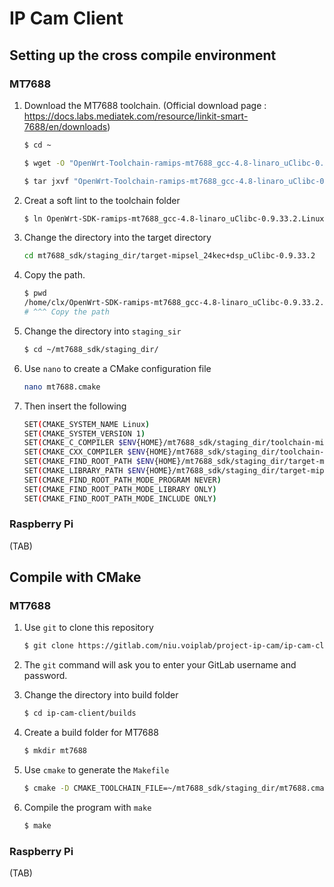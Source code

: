 # IP Cam Client

## Setting up the cross compile environment

### MT7688

1. Download the MT7688 toolchain. (Official download page : <https://docs.labs.mediatek.com/resource/linkit-smart-7688/en/downloads>)

    ```bash
    $ cd ~

    $ wget -O "OpenWrt-Toolchain-ramips-mt7688_gcc-4.8-linaro_uClibc-0.9.33.2.Linux-x86_64.tar.bz2" https://labs.mediatek.com/en/download/2whWQCuB

    $ tar jxvf "OpenWrt-Toolchain-ramips-mt7688_gcc-4.8-linaro_uClibc-0.9.33.2.Linux-x86_64.tar.bz2"
    ```

2. Creat a soft lint to the toolchain folder

    ```bash
    $ ln OpenWrt-SDK-ramips-mt7688_gcc-4.8-linaro_uClibc-0.9.33.2.Linux-x86_64 mt7688_sdk
    ```
3. Change the directory into the target directory

    ```bash
    cd mt7688_sdk/staging_dir/target-mipsel_24kec+dsp_uClibc-0.9.33.2
    ```
4. Copy the path.

    ```bash
    $ pwd
    /home/clx/OpenWrt-SDK-ramips-mt7688_gcc-4.8-linaro_uClibc-0.9.33.2.Linux-x86_64/staging_dir/target-mipsel_24kec+dsp_uClibc-0.9.33.2
    # ^^^ Copy the path
    ```
5. Change the directory into `staging_sir`

    ```bash
    $ cd ~/mt7688_sdk/staging_dir/
    ```
6. Use `nano` to create a CMake configuration file

    ```bash
    nano mt7688.cmake
    ```
7. Then insert the following

    ```bash
    SET(CMAKE_SYSTEM_NAME Linux)
    SET(CMAKE_SYSTEM_VERSION 1)
    SET(CMAKE_C_COMPILER $ENV{HOME}/mt7688_sdk/staging_dir/toolchain-mipsel_24kec+dsp_gcc-4.8-linaro_uClibc-0.9.33.2/bin/mipsel-openwrt-linux-gcc)
    SET(CMAKE_CXX_COMPILER $ENV{HOME}/mt7688_sdk/staging_dir/toolchain-mipsel_24kec+dsp_gcc-4.8-linaro_uClibc-0.9.33.2/bin/mipsel-openwrt-linux-g++)
    SET(CMAKE_FIND_ROOT_PATH $ENV{HOME}/mt7688_sdk/staging_dir/target-mipsel_24kec+dsp_uClibc-0.9.33.2)
    SET(CMAKE_LIBRARY_PATH $ENV{HOME}/mt7688_sdk/staging_dir/target-mipsel_24kec+dsp_uClibc-0.9.33.2/usr/lib)
    SET(CMAKE_FIND_ROOT_PATH_MODE_PROGRAM NEVER)
    SET(CMAKE_FIND_ROOT_PATH_MODE_LIBRARY ONLY)
    SET(CMAKE_FIND_ROOT_PATH_MODE_INCLUDE ONLY)
    ```

### Raspberry Pi
(TAB)

## Compile with CMake

### MT7688

1. Use `git` to clone this repository

    ```bash
    $ git clone https://gitlab.com/niu.voiplab/project-ip-cam/ip-cam-client.git
    ```

2. The `git` command will ask you to enter your GitLab username and password.

3. Change the directory into build folder

    ```bash
    $ cd ip-cam-client/builds
    ```

4. Create a build folder for MT7688

    ```bash
    $ mkdir mt7688
    ```

5. Use `cmake` to generate the `Makefile`
    
    ```bash
    $ cmake -D CMAKE_TOOLCHAIN_FILE=~/mt7688_sdk/staging_dir/mt7688.cmake ../../
    ```

6. Compile the program with `make`

    ```bash
    $ make
    ```

### Raspberry Pi

(TAB)
<!---
  ```bash
  $ cmake -D CMAKE_TOOLCHAIN_FILE=/home/clx/raspberrypi/pi.cmake ../../
  ```
->